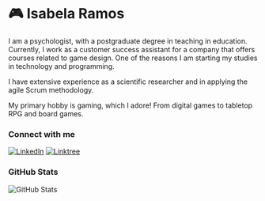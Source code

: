 # 🎮 Isabela Ramos

I am a psychologist, with a postgraduate degree in teaching in education. Currently, I work as a customer success assistant for a company that offers courses related to game design. One of the reasons I am starting my studies in technology and programming. 

I have extensive experience as a scientific researcher and in applying the agile Scrum methodology.

My primary hobby is gaming, which I adore! From digital games to tabletop RPG and board games.

### Connect with me

[![LinkedIn](https://img.shields.io/badge/LinkedIn-000000?style=for-the-badge&logo=linkedin&logoColor=blue)](https://www.linkedin.com/in/isabela-ramos-1b857666/)
[![Linktree](https://img.shields.io/badge/linktree-000000?style=for-the-badge&logo=linktree&logoColor=blue)](https://linktr.ee/IsaRamos)

### GitHub Stats
![GitHub Stats](https://github-readme-stats.vercel.app/api?username=IsaRamos&hide_title=true&theme=transparent&bg_color=000&border_color=000&show_icons=true&icon_color=30A3DC&title_color=30A3DC&text_color=FFF)
